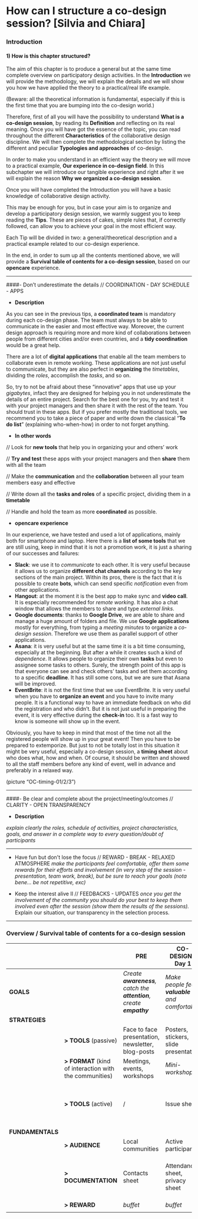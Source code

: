 # How can I structure a co-design session? [Silvia and Chiara]


### Introduction

#### 1) How is this chapter structured?

The aim of this chapter is to produce a general but at the same time complete overview on participatory design activities.
In the **Introduction** we will provide the methodology, we will explain the details and we will show you how we have applied the theory to a practical/real life example.

(Beware: all the theoretical information is fundamental, especially if this is the first time that you are bumping into the co-design world.)

Therefore, first of all you will have the possibility to understand **What is a co-design session**, by reading its **Definition** and reflecting on its real meaning.
Once you will have got the essence of the topic, you can read throughout the different **Characteristics** of the collaborative design discipline.
We will then complete the methodological section by listing the different and peculiar **Typologies and approaches** of co-design.

In order to make you understand in an efficient way the theory we will move to a practical example, **Our experience in co-design field**. In this subchapter we will introduce our tangible experience and right after it we will explain the reason **Why we organized a co-design session**.

Once you will have completed the Introduction you will have a basic knowledge of collaborative design activity.

This may be enough for you, but in case your aim is to organize and develop a participatory design session, we warmly suggest you to keep reading the **Tips**.
These are pieces of cakes, simple rules that, if correctly followed, can allow you to achieve your goal in the most efficient way.

Each Tip will be divided in two: a general/theoretical description and a practical example related to our co-design experience.

In the end, in order to sum up all the contents mentioned above, we will provide a **Survival table of contents for a co-design session**, based on our **opencare** experience.



---

####- Don’t underestimate the details // COORDINATION - DAY SCHEDULE - APPS
- **Description**

As you can see in the previous tips, a **coordinated team** is mandatory during each co-design phase. The team must always to be able to communicate in the easier and most effective way. Moreover, the current design approach is requiring more and more kind of collaborations between people from different cities and/or even countries, and a **tidy coordination** would be a great help. 

There are a lot of **digital applications** that enable all the team members to collaborate even in remote working. These applications are not just useful to communicate, but they are also perfect in **organizing** the *timetables*, dividing the *roles*, accomplish the *tasks*, and so on.

So, try to not be afraid about these “innovative” apps that use up your *gigabytes*, infact they are designed for helping you in not underestimate the details of an entire project. Search for the best one for you, try and test it with your project managers and then share it with the rest of the team. You should trust in these apps. But if you prefer mostly the traditional tools, we recommend you to take a piece of paper and write down the classical “**To do list**” (explaining who-when-how) in order to not forget anything. 

- **In other words**

// Look for **new tools** that help you in organizing your and others’ work

// **Try and test** these apps with your project managers and then **share** them with all the team

// Make the **communication** and the **collaboration** between all your team members easy and effective

// Write down all the **tasks and roles** of a specific project, dividing them in a **timetable**

// Handle and hold the team as more **coordinated** as possible.

- **opencare experience**

In our experience, we have tested and used a lot of applications, mainly both for smartphone and laptop. Here there is a **list of some tools** that we are still using, keep in mind that it is not a promotion work, it is just a sharing of our successes and failures: 

* **Slack**: we use it to *communicate* to each other. It is very useful because it allows us to organize **different chat channels** according to the key sections of the main project. Within its pros, there is the fact that it is possible to create **bots**, which can send specific *notification* even from other applications. 
* **Hangout**: at the moment it is the best app to make sync and **video call**. It is especially recommended for *remote working*. It has also a chat window that allows the members to share and type *external links*. 
* **Google documents**: thanks to **Google Drive**, we are able to share and manage a huge amount of folders and file. We use **Google applications** mostly for everything, from typing a *meeting minutes* to organize a *co-design session*. Therefore we use them as parallel support of other applications. 
* **Asana**: it is very useful but at the same time it is a bit time consuming, especially at the beginning. But after a while it creates such a kind of *dependence*. It allows people to organize their own **tasks** but even to assignee some tasks to others. Surely, the strength point of this app is that everyone can see and check others’ tasks and set them according to a specific **deadline**. It has still some cons, but we are sure that Asana will be improved. 
* **EventBrite**: it is not the first time that we use EventBrite. It is very useful when you have to **organize an event** and you have to invite many people. It is a functional way to have an immediate feedback on who did the registration and who didn’t. But it is not just useful in preparing the event, it is very effective during the **check-in** too. It is a fast way to know is someone will show up in the event. 

Obviously, you have to keep in mind that most of the time not all the registered people will show up in your great event! Then you have to be prepared to extemporize. But just to not be totally lost in this situation it might be very useful, especially a co-design session, a **timing sheet** about who does what, how and when. Of course, it should be written and showed to all the staff members before any kind of event, well in advance and preferably in a relaxed way.

(picture “OC-timing-01/2/3”)

---

####- Be clear and complete about the project/meeting/outcomes // CLARITY - OPEN TRANSPARENCY
- **Description**

*explain clearly the roles, schedule of activities, project characteristics, goals, and answer in a complete way to every question/doubt of participants*



---

- Have fun but don't lose the focus // REWARD - BREAK - RELAXED ATMOSPHERE
*make the participants feel comfortable, offer them some rewards for their efforts and involvement (in very step of the session - presentation, team work, break), but be sure to reach your goals (nota bene... be not repetitive, exc)*

- Keep the interest alive II // FEEDBACKS - UPDATES
*once you get the involvement of the community you should do your best to keep them involved even after the session (show them the results of the sessions).* Explain our situation, our transparency in the selection process.

---

### Overview / Survival table of contents for a co-design session

|   |   | PRE | CO-DESIGN / Day 1 | CO-DESIGN / Day 2 | POST |
| -- | -- | -- | -- | -- | -- |
| **GOALS** |  | *Create **awareness**, catch the **attention**, create **empathy*** | *Make people feel **valuable** and comfortable* | Make people able to be **active** and productive | Give and receive **feedbacks**, make people more into it |
| **STRATEGIES** |   |   |   |   |   |
|   | **> TOOLS** (passive) | Face to face presentation, newsletter, blog-posts | Posters, stickers, slide presentation | Slide presentation | Slide presentation |
|   | **> FORMAT** (kind of interaction with the communities)| Meetings, events, workshops | *Mini-workshop* | *mini-workshop* | aperitif |
|   | **> TOOLS** (active) | / | Issue sheet | Indicators sheet, project sheet, phrase sheet | / |
| **FUNDAMENTALS** |   |   |   |   |   |
|   | **> AUDIENCE** | Local communities | Active participants | Active participants | Interested people |
|   | **> DOCUMENTATION** | Contacts sheet | Attendance sheet, privacy sheet | Attendance sheet, privacy sheet, availability sheet | Attendance sheet, privacy sheet, availability sheet |
|   | **> REWARD** | *buffet* | *buffet* | *buffet* | *buffet* |
|   |   |   |   |   |   |


